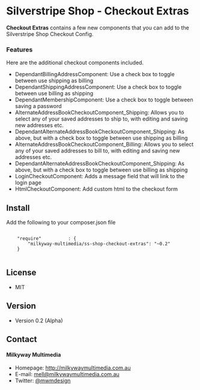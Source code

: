 Silverstripe Shop - Checkout Extras
======
**Checkout Extras** contains a few new components that you can add to the Silverstripe Shop Checkout Config.

### Features
Here are the additional checkout components included.

* DependantBillingAddressComponent: Use a check box to toggle between use shipping as billing
* DependantShippingAddressComponent: Use a check box to toggle between use billing as shipping
* DependantMembershipComponent: Use a check box to toggle between saving a password
* AlternateAddressBookCheckoutComponent_Shipping: Allows you to select any of your saved addresses to ship to, with editing and saving new addresses etc.
* DependantAlternateAddressBookCheckoutComponent_Shipping: As above, but with a check box to toggle between use shipping as billing
* AlternateAddressBookCheckoutComponent_Billing: Allows you to select any of your saved addresses to bill to, with editing and saving new addresses etc.
* DependantAlternateAddressBookCheckoutComponent_Shipping: As above, but with a check box to toggle between use billing as shipping
* LoginCheckoutComponent: Adds a message field that will link to the login page
* HtmlCheckoutComponent: Add custom html to the checkout form

## Install
Add the following to your composer.json file
```

    "require"          : {
		"milkyway-multimedia/ss-shop-checkout-extras": "~0.2"
	}
	
```

## License 
* MIT

## Version 
* Version 0.2 (Alpha)

## Contact
#### Milkyway Multimedia
* Homepage: http://milkywaymultimedia.com.au
* E-mail: mell@milkywaymultimedia.com.au
* Twitter: [@mwmdesign](https://twitter.com/mwmdesign "mwmdesign on twitter")